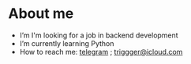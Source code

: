 # About me
-  I’m I'm looking for a job in backend development
-  I’m currently learning Python
-  How to reach me: [telegram](https://t.me/Couprazh) ; triggger@icloud.com
